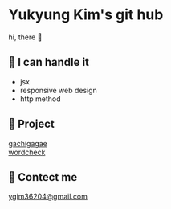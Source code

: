 Yukyung Kim's git hub
====  

hi, there 👻

📘 I can handle it
----
 - jsx   
 - responsive web design
 - http method
 



📂 Project 
----
<a href="https://github.com/yukyung123/gachigagae"> gachigagae </a>  
<a href="https://github.com/wordcheck/wordcheck-web"> wordcheck </a>



📧 Contect me 
----
ygim36204@gmail.com
